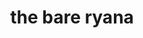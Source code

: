 ---
title: "the bare ryana"
product_type: "bandeau top"
is_women: true
is_men: 
is_unisex:
is_variant: 
original_price: 25
sale_price:
color: "black"
sizes:
- size: "xxxs"
  stock: 0
- size: "xxs"
  stock: 20
- size: "xs"
  stock: 10
- size: "s"
  stock: 0
- size: "m"
  stock: 0
- size: "l"
  stock: 20
- size: "xl"
  stock: 11
- size: "xxl"
  stock: 13
- size: "xxxl"
  stock: 10

main_alt: "A simply undemanding bandeau that's got your back, and your support."
description: "A simply undemanding bandeau that's got your back, and your support."
material: "100% hemp"
---